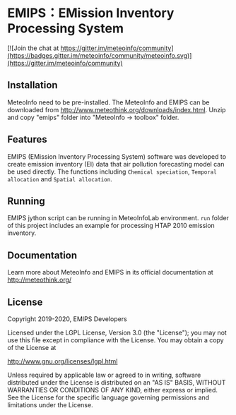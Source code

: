 EMIPS：EMission Inventory Processing System
============================================

[![Join the chat at https://gitter.im/meteoinfo/community](https://badges.gitter.im/meteoinfo/community/meteoinfo.svg)](https://gitter.im/meteoinfo/community)

Installation
------------

MeteoInfo need to be pre-installed. The MeteoInfo and EMIPS can be downloaded from 
http://www.meteothink.org/downloads/index.html. Unzip and copy "emips" folder into "MeteoInfo -> toolbox" folder.

Features
--------

EMIPS (EMission Inventory Processing System) software was developed to create emission inventory (EI) data
that air pollution forecasting model can be used directly. The functions including ``Chemical speciation``,
``Temporal allocation`` and ``Spatial allocation``. 

Running
-------

EMIPS jython script can be running in MeteoInfoLab environment. ``run`` folder of this project
includes an example for processing HTAP 2010 emission inventory.

Documentation
-------------

Learn more about MeteoInfo and EMIPS in its official documentation at http://meteothink.org/

License
-------

Copyright 2019-2020, EMIPS Developers

Licensed under the LGPL License, Version 3.0 (the "License");
you may not use this file except in compliance with the License.
You may obtain a copy of the License at

  http://www.gnu.org/licenses/lgpl.html

Unless required by applicable law or agreed to in writing, software
distributed under the License is distributed on an "AS IS" BASIS,
WITHOUT WARRANTIES OR CONDITIONS OF ANY KIND, either express or implied.
See the License for the specific language governing permissions and
limitations under the License.